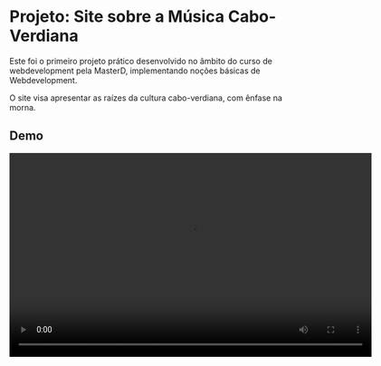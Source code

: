 # Projeto: Site sobre a Música Cabo-Verdiana

Este foi o primeiro projeto prático desenvolvido no âmbito do curso de webdevelopment pela MasterD, implementando noções básicas de Webdevelopment.

O site visa apresentar as raízes da cultura cabo-verdiana, com ênfase na morna.


## Demo
<video width="640" height="360" controls>
  <source src="demo.mp4" type="video/mp4">
  Seu navegador não suporta a tag de vídeo.
</video>